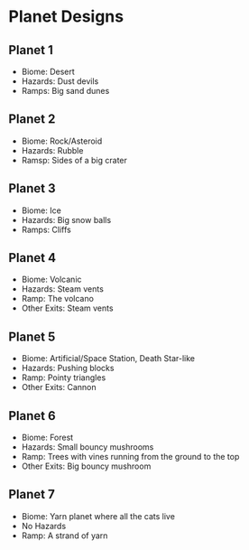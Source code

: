 # Planet Designs
## Planet 1
* Biome: Desert
* Hazards: Dust devils
* Ramps: Big sand dunes
## Planet 2
* Biome: Rock/Asteroid
* Hazards: Rubble
* Ramsp: Sides of a big crater
## Planet 3
* Biome: Ice
* Hazards: Big snow balls
* Ramps: Cliffs
## Planet 4
* Biome: Volcanic
* Hazards: Steam vents
* Ramp: The volcano
* Other Exits: Steam vents

## Planet 5
* Biome: Artificial/Space Station, Death Star-like
* Hazards: Pushing blocks
* Ramp: Pointy triangles
* Other Exits: Cannon

## Planet 6
* Biome: Forest
* Hazards: Small bouncy mushrooms
* Ramp: Trees with vines running from the ground to the top
* Other Exits: Big bouncy mushroom

## Planet 7
* Biome: Yarn planet where all the cats live
* No Hazards
* Ramp: A strand of yarn
